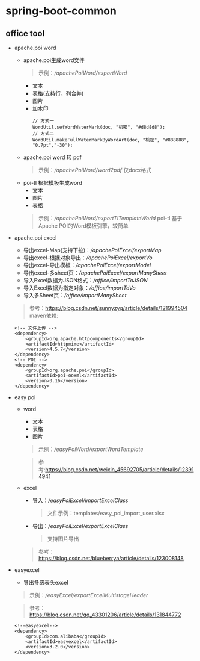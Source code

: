 # spring-boot-common

## office tool

- apache.poi word
    - apache.poi生成word文件
        > 示例：_/apachePoiWord/exportWord_
        - 文本
        - 表格(支持行、列合并)
        - 图片
        - 加水印
            ````
            // 方式一
            WordUtil.setWordWaterMark(doc, "机密", "#d8d8d8");
            // 方式二
            WordUtil.makeFullWaterMarkByWordArt(doc, "机密", "#888888", "0.7pt","-30");
            ````
    - apache.poi word 转 pdf
        > 示例：_/apachePoiWord/word2pdf_ 仅docx格式 
    - poi-tl 根据模板生成word
        - 文本
        - 图片
        - 表格
        > 示例：_/apachePoiWord/exportTlTemplateWorld_
        poi-tl 基于Apache POI的Word模板引擎，较简单
    
- apache.poi excel
    - 导出excel-Map(支持下拉)：_/apachePoiExcel/exportMap_
    - 导出excel-根据对象导出：_/apachePoiExcel/exportVo_
    - 导出excel-导出模板：_/apachePoiExcel/exportModel_
    - 导出excel-多sheet页：_/apachePoiExcel/exportManySheet_
    - 导入Excel数据为JSON格式：_/office/importToJSON_
    - 导入Excel数据为指定对象：_/office/importToVo_
    - 导入多Sheet页：_/office/importManySheet_

    > 参考：<https://blog.csdn.net/sunnyzyq/article/details/121994504>  
    maven依赖:
    ````
    <!-- 文件上传 -->
    <dependency>
        <groupId>org.apache.httpcomponents</groupId>
        <artifactId>httpmime</artifactId>
        <version>4.5.7</version>
    </dependency>
    <!-- POI -->
    <dependency>
        <groupId>org.apache.poi</groupId>
        <artifactId>poi-ooxml</artifactId>
        <version>3.16</version>
    </dependency>
    ````
- easy poi 
    - word
        - 文本
        - 表格
        - 图片
        > 示例：_/easyPoiWord/exportWordTemplate_  

        > 参考:<https://blog.csdn.net/weixin_45692705/article/details/123914941>
    - excel
        - 导入：_/easyPoiExcel/importExcelClass_
            > 文件示例：templates/easy_poi_import_user.xlsx
        - 导出：_/easyPoiExcel/exportExcelClass_
            > 支持图片导出
        > 参考：<https://blog.csdn.net/blueberrya/article/details/123008148>

- easyexcel
    - 导出多级表头excel
    > 示例：_/easyExcel/exportExcelMultistageHeader_

    > 参考：<https://blog.csdn.net/qq_43301206/article/details/131844772>
    ````
    <!--easyexcel-->
    <dependency>
        <groupId>com.alibaba</groupId>
        <artifactId>easyexcel</artifactId>
        <version>3.2.0</version>
    </dependency>
    ````

